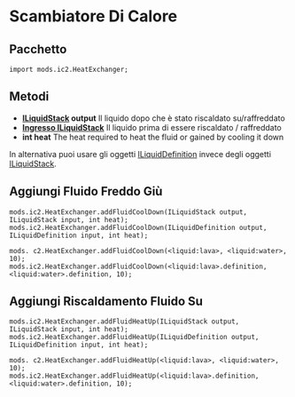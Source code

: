 # Scambiatore Di Calore

## Pacchetto

`import mods.ic2.HeatExchanger;`

## Metodi

- **[ILiquidStack](/Vanilla/Liquids/ILiquidStack/) output** Il liquido dopo che è stato riscaldato su/raffreddato
- **[Ingresso ILiquidStack](/Vanilla/Liquids/ILiquidStack/)** Il liquido prima di essere riscaldato / raffreddato
- **int heat** The heat required to heat the fluid or gained by cooling it down

In alternativa puoi usare gli oggetti [ILiquidDefinition](/Vanilla/Liquids/ILiquidDefinition) invece degli oggetti [ILiquidStack](/Vanilla/Liquids/ILiquidStack/).

## Aggiungi Fluido Freddo Giù

```zenscript
mods.ic2.HeatExchanger.addFluidCoolDown(ILiquidStack output, ILiquidStack input, int heat);
mods.ic2.HeatExchanger.addFluidCoolDown(ILiquidDefinition output, ILiquidDefinition input, int heat);

mods. c2.HeatExchanger.addFluidCoolDown(<liquid:lava>, <liquid:water>, 10);
mods.ic2.HeatExchanger.addFluidCoolDown(<liquid:lava>.definition, <liquid:water>.definition, 10);
```

## Aggiungi Riscaldamento Fluido Su

```zenscript
mods.ic2.HeatExchanger.addFluidHeatUp(ILiquidStack output, ILiquidStack input, int heat);
mods.ic2.HeatExchanger.addFluidHeatUp(ILiquidDefinition output, ILiquidDefinition input, int heat);

mods. c2.HeatExchanger.addFluidHeatUp(<liquid:lava>, <liquid:water>, 10);
mods.ic2.HeatExchanger.addFluidHeatUp(<liquid:lava>.definition, <liquid:water>.definition, 10);
```